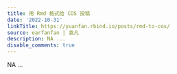 ```yaml
---
title: 用 Rmd 格式给 COS 投稿
date: '2022-10-31'
linkTitle: https://yuanfan.rbind.io/posts/rmd-to-cos/
source: earfanfan | 袁凡
description: NA ...
disable_comments: true
---
```

NA ...